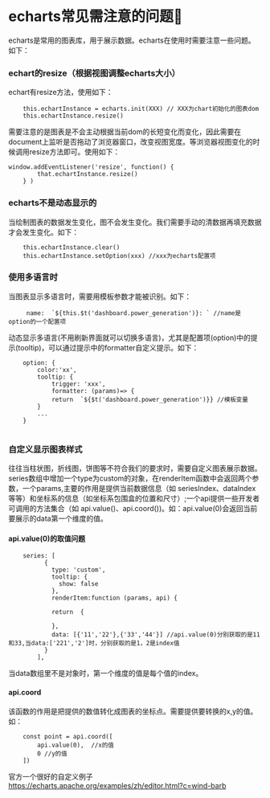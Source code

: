 # echarts常见需注意的问题🍒
echarts是常用的图表库，用于展示数据。echarts在使用时需要注意一些问题。如下：
### echart的resize（根据视图调整echarts大小）
echart有resize方法，使用如下：
``` 
    this.echartInstance = echarts.init(XXX) // XXX为chart初始化的图表dom
    this.echartInstance.resize() 
```

需要注意的是图表是不会主动根据当前dom的长短变化而变化，因此需要在document上监听是否拖动了浏览器窗口，改变视图宽度。等浏览器视图变化的时候调用resize方法即可。使用如下：
``` 
window.addEventListener('resize', function() { 
        that.echartInstance.resize() 
    } ) 
```

### echarts不是动态显示的
当绘制图表的数据发生变化，图不会发生变化。我们需要手动的清数据再填充数据才会发生变化。如下：
``` 
    this.echartInstance.clear()
    this.echartInstance.setOption(xxx) //xxx为echarts配置项 
```

### 使用多语言时
当图表显示多语言时，需要用模板参数才能被识别。如下：
```
     name:  `${this.$t('dashboard.power_generation')}: ` //name是option的一个配置项

```
动态显示多语言(不用刷新界面就可以切换多语言)，尤其是配置项(option)中的提示(tooltip)，可以通过提示中的formatter自定义提示。如下：
```
    option: {
        color:'xx',
        tooltip: {
            trigger: 'xxx',
            formatter: (params)=> {
            return  `${$t('dashboard.power_generation')}} //模板变量
        }
        ...
    }
     
```
### 自定义显示图表样式
往往当柱状图，折线图，饼图等不符合我们的要求时，需要自定义图表展示数据。series数组中增加一个type为custom的对象，在renderItem函数中会返回两个参数，一个params,主要的作用是提供当前数据信息（如 seriesIndex、dataIndex 等等）和坐标系的信息（如坐标系包围盒的位置和尺寸）;一个api提供一些开发者可调用的方法集合（如 api.value()、api.coord())。如：api.value(0)会返回当前要展示的data第一个维度的值。
#### api.value(0)的取值问题
```
    series: [
          {
            type: 'custom',
            tooltip: {
              show: false
            },
            renderItem:function (params, api) {
           
            return  {
             
            },
            data: [{'11','22'},{'33','44'}] //api.value(0)分别获取的是11和33,当data:['221','2']时，分别获取的是1，2是index值
          }
        ],

```
当data数组里不是对象时，第一个维度的值是每个值的index。
#### api.coord
该函数的作用是把提供的数值转化成图表的坐标点。需要提供要转换的x,y的值。如：
```
    const point = api.coord([
        api.value(0),  //x的值
        0 //y的值
    ])
```
官方一个很好的自定义例子<https://echarts.apache.org/examples/zh/editor.html?c=wind-barb>